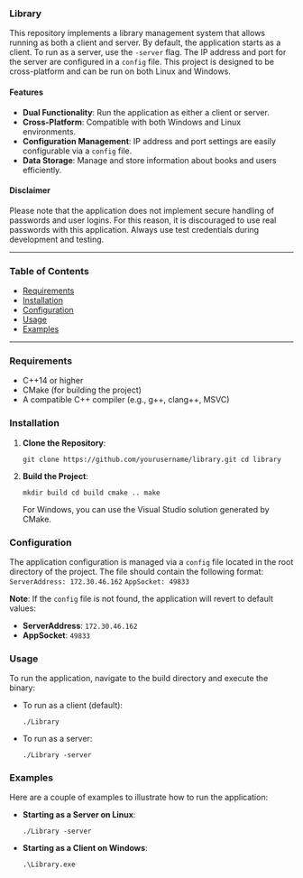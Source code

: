 
### Library
This repository implements a library management system that allows running as both a client and server. By default, the application starts as a client. To run as a server, use the `-server` flag. The IP address and port for the server are configured in a `config` file. This project is designed to be cross-platform and can be run on both Linux and Windows.

#### Features
-   **Dual Functionality**: Run the application as either a client or server.
-   **Cross-Platform**: Compatible with both Windows and Linux environments.
-   **Configuration Management**: IP address and port settings are easily configurable via a `config` file.
-   **Data Storage**: Manage and store information about books and users efficiently.

#### Disclaimer
Please note that the application does not implement secure handling of passwords and user logins. For this reason, it is discouraged to use real passwords with this application. Always use test credentials during development and testing.

----------

### Table of Contents
-   [Requirements](#requirements)
-   [Installation](#installation)
-   [Configuration](#configuration)
-   [Usage](#usage)
-   [Examples](#examples)

----------

### Requirements
-   C++14 or higher
-   CMake (for building the project)
-   A compatible C++ compiler (e.g., g++, clang++, MSVC)

### Installation

1.  **Clone the Repository**:
    
    
    `git clone https://github.com/yourusername/library.git
    cd library` 
    
2.  **Build the Project**:
    
    `mkdir build
    cd build
    cmake ..
    make` 
    
    For Windows, you can use the Visual Studio solution generated by CMake.
    

### Configuration

The application configuration is managed via a `config` file located in the root directory of the project. The file should contain the following format:
`ServerAddress: 172.30.46.162`
`AppSocket: 49833`

**Note**: If the `config` file is not found, the application will revert to default values:

-   **ServerAddress**: `172.30.46.162`
-   **AppSocket**: `49833`

### Usage

To run the application, navigate to the build directory and execute the binary:

-   To run as a client (default):
    
    
    `./Library` 
    
-   To run as a server:
    
    
    `./Library -server` 
    

### Examples

Here are a couple of examples to illustrate how to run the application:

-   **Starting as a Server on Linux**:
    
    `./Library -server` 
    
-   **Starting as a Client on Windows**:
    
    
    `.\Library.exe`
